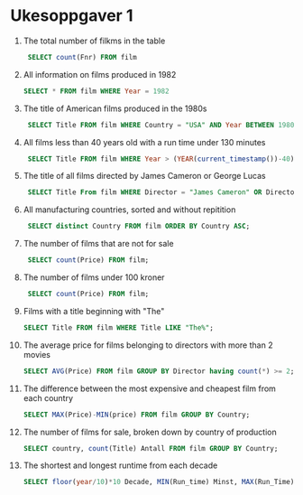 # Ukesoppgaver 1
1. The total number of filkms in the table   
   ```SQL
    SELECT count(Fnr) FROM film 
    ```
2. All information on films produced in 1982
   ```SQL
   SELECT * FROM film WHERE Year = 1982
   ```
3. The title of American films produced in the 1980s
   ```SQL
    SELECT Title FROM film WHERE Country = "USA" AND Year BETWEEN 1980 AND 1989;
   ```
4. All films less than 40 years old with a run time under 130 minutes   
   ```SQL
    SELECT Title FROM film WHERE Year > (YEAR(current_timestamp())-40) AND Run_time < 130;
    ```
5. The title of all films directed by James Cameron or George Lucas   
   ```SQL
    SELECT Title From film WHERE Director = "James Cameron" OR Director = "George Lucas";
    ```
6. All manufacturing countries, sorted and without repitition   
   ```SQL
    SELECT distinct Country FROM film ORDER BY Country ASC;
    ```
7. The number of films that are not for sale   
   ```SQL
    SELECT count(Price) FROM film;
    ```
8. The number of films under 100 kroner   
   ```SQL
    SELECT count(Price) FROM film;
    ```
9.  Films with a title beginning with "The"
    ```SQL
    SELECT Title FROM film WHERE Title LIKE "The%";
    ```
10. The average price for films belonging to directors with more than 2 movies
    ```SQL
    SELECT AVG(Price) FROM film GROUP BY Director having count(*) >= 2;
    ```
11. The difference between the most expensive and cheapest film from each country   
    ```SQL
    SELECT MAX(Price)-MIN(price) FROM film GROUP BY Country;
    ```
12. The number of films for sale, broken down by country of production
    ```SQL
    SELECT country, count(Title) Antall FROM film GROUP BY Country;
    ```
13. The shortest and longest runtime from each decade   
    ```SQL
    SELECT floor(year/10)*10 Decade, MIN(Run_time) Minst, MAX(Run_Time) Lengst FROM film GROUP BY floor(Year/10);
    ```